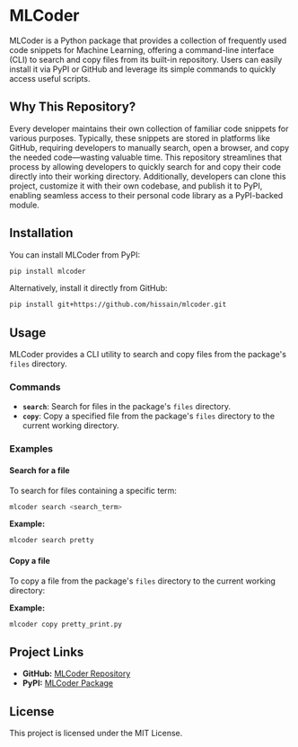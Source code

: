 # MLCoder

MLCoder is a Python package that provides a collection of frequently used code snippets for Machine Learning, offering a command-line interface (CLI) to search and copy files from its built-in repository. Users can easily install it via PyPI or GitHub and leverage its simple commands to quickly access useful scripts.

## Why This Repository?

Every developer maintains their own collection of familiar code snippets for various purposes. Typically, these snippets are stored in platforms like GitHub, requiring developers to manually search, open a browser, and copy the needed code—wasting valuable time. This repository streamlines that process by allowing developers to quickly search for and copy their code directly into their working directory. Additionally, developers can clone this project, customize it with their own codebase, and publish it to PyPI, enabling seamless access to their personal code library as a PyPI-backed module.

## Installation

You can install MLCoder from PyPI:

```sh
pip install mlcoder
```

Alternatively, install it directly from GitHub:

```sh
pip install git+https://github.com/hissain/mlcoder.git
```

## Usage

MLCoder provides a CLI utility to search and copy files from the package's `files` directory.

### Commands

- **`search`**: Search for files in the package's `files` directory.
- **`copy`**: Copy a specified file from the package's `files` directory to the current working directory.

### Examples

#### Search for a file

To search for files containing a specific term:

```sh
mlcoder search <search_term>
```

**Example:**

```sh
mlcoder search pretty
```

#### Copy a file

To copy a file from the package's `files` directory to the current working directory:

**Example:**

```sh
mlcoder copy pretty_print.py
```

## Project Links

- **GitHub:** [MLCoder Repository](https://github.com/hissain/mlcoder)
- **PyPI:** [MLCoder Package](https://pypi.org/project/mlcoder)

## License

This project is licensed under the MIT License.

